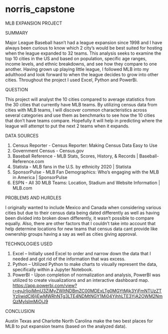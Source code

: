 ﻿# norris_capstone
MLB EXPANSION PROJECT

SUMMARY

Major League Baseball hasn’t had a league expansion since 1998 and I have always been curious to know which 2 city’s would be best suited for hosting when the league expanded to 32 teams. This analysis seeks to examine the top 10 cities in the US and based on population, specific age ranges, income levels, and ethnic breakdowns, and see how they compare to one another. 
Having grown up playing little league, I followed MLB into my adulthood and look forward to when the league decides to grow into other cities. Throughout the project I used Excel, Python and PowerBi.

QUESTION

This project will analyst the 10 cities compared to average statistics from the 30 cities that currently have MLB teams. By utilizing census data from cities with MLB teams, I will discover common characteristics across several categories and use them as benchmarks to see how the 10 cities that don’t have teams compare. Hopefully it will help in predicting where the league will attempt to put the next 2 teams when it expands.

DATA SOURCES
1.	Census Reporter - Census Reporter: Making Census Data Easy to Use
2.	Government Census - Census.gov
3.	Baseball Reference - MLB Stats, Scores, History, & Records | Baseball-Reference.com
4.	Statista - MLB fans in the U.S. by ethnicity 2020 | Statista
5.	SponsorPulse - MLB Fan Demographics: Who’s engaging with the MLB in America | SponsorPulse
6.	ESPN - All 30 MLB Teams: Location, Stadium and Website Information | MLB.com

PROBLEMS AND HURDLES

I originally wanted to include Mexico and Canada when considering various cities but due to their census data being dated differently as well as having been divided into broken down differently, it wasn’t possible to compare equally. 
Also, there are other factors that I couldn’t take into account that help determine locations for new teams that census data cant provide like ownership groups having a say as well as cities giving approval. 

TECHNOLOGIES USED

1.	Excel – Initially used Excel to order and narrow down the data that I needed and got rid of the information that was excess.
2.	Python – Utilized Python to make charts to visually represent the data, specifically within a Jupyter Notebook.
3.	PowerBI - Upon completion of normalization and analysis, PowerBI was utilized to create visualizations and an interactive dashboard map. https://app.powerbi.com/view?r=eyJrIjoiMmU3ZjMyZWItNDBmZC00MDExLTg0MGYtMjk3YjFmNTUzZTYzIiwidCI6IjEwMWRhNTg3LTE4NDMtNGY1Mi04YjhhLTE3YjA2OWM2NmQzMyIsImMiOjJ9

CONCLUSION

Austin Texas and Charlotte North Carolina make the two best places for MLB to put expansion teams (based on the analyzed data).
